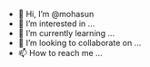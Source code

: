 - 👋 Hi, I’m @mohasun
- 👀 I’m interested in ...
- 🌱 I’m currently learning ...
- 💞️ I’m looking to collaborate on ...
- 📫 How to reach me ...

<!---
mohasun/mohasun is a ✨ special ✨ repository because its `README.md` (this file) appears on your GitHub profile.
You can click the Preview link to take a look at your changes.
--->
